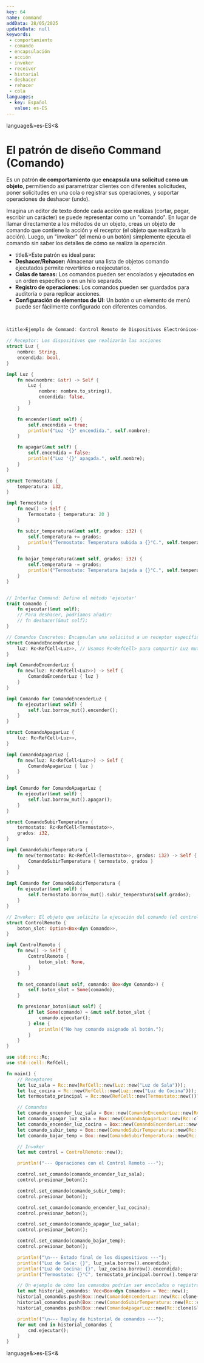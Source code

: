 ```yaml
---
key: 64
name: command
addData: 28/05/2025
updateData: null
keywords: 
 - comportamiento
 - comando
 - encapsulación
 - acción
 - invoker
 - receiver
 - historial
 - deshacer
 - rehacer
 - cola
languages:
 - key: Español
   value: es-ES
---
```

language&>es-ES<&
# El patrón de diseño **Command** (Comando)
Es un patrón **de comportamiento** que **encapsula una solicitud como un objeto**, permitiendo así parametrizar clientes con diferentes solicitudes, poner solicitudes en una cola o registrar sus operaciones, y soportar operaciones de deshacer (undo).

Imagina un editor de texto donde cada acción que realizas (cortar, pegar, escribir un carácter) se puede representar como un "comando". En lugar de llamar directamente a los métodos de un objeto, creas un objeto de comando que contiene la acción y el receptor (el objeto que realizará la acción). Luego, un "invoker" (el menú o un botón) simplemente ejecuta el comando sin saber los detalles de cómo se realiza la operación.

 - title&>Este patrón es ideal para:
 - **Deshacer/Rehacer:** Almacenar una lista de objetos comando ejecutados permite revertirlos o reejecutarlos.
 - **Colas de tareas:** Los comandos pueden ser encolados y ejecutados en un orden específico o en un hilo separado.
 - **Registro de operaciones:** Los comandos pueden ser guardados para auditoría o para replicar acciones.
 - **Configuración de elementos de UI:** Un botón o un elemento de menú puede ser fácilmente configurado con diferentes comandos.

<br />

```rust
&title>Ejemplo de Command: Control Remoto de Dispositivos Electrónicos<title&

// Receptor: Los dispositivos que realizarán las acciones
struct Luz {
    nombre: String,
    encendida: bool,
}

impl Luz {
    fn new(nombre: &str) -> Self {
        Luz {
            nombre: nombre.to_string(),
            encendida: false,
        }
    }

    fn encender(&mut self) {
        self.encendida = true;
        println!("Luz '{}' encendida.", self.nombre);
    }

    fn apagar(&mut self) {
        self.encendida = false;
        println!("Luz '{}' apagada.", self.nombre);
    }
}

struct Termostato {
    temperatura: i32,
}

impl Termostato {
    fn new() -> Self {
        Termostato { temperatura: 20 }
    }

    fn subir_temperatura(&mut self, grados: i32) {
        self.temperatura += grados;
        println!("Termostato: Temperatura subida a {}°C.", self.temperatura);
    }

    fn bajar_temperatura(&mut self, grados: i32) {
        self.temperatura -= grados;
        println!("Termostato: Temperatura bajada a {}°C.", self.temperatura);
    }
}


// Interfaz Command: Define el método 'ejecutar'
trait Comando {
    fn ejecutar(&mut self);
    // Para deshacer, podríamos añadir:
    // fn deshacer(&mut self);
}

// Comandos Concretos: Encapsulan una solicitud a un receptor específico
struct ComandoEncenderLuz {
    luz: Rc<RefCell<Luz>>, // Usamos Rc<RefCell> para compartir Luz mutable
}

impl ComandoEncenderLuz {
    fn new(luz: Rc<RefCell<Luz>>) -> Self {
        ComandoEncenderLuz { luz }
    }
}

impl Comando for ComandoEncenderLuz {
    fn ejecutar(&mut self) {
        self.luz.borrow_mut().encender();
    }
}

struct ComandoApagarLuz {
    luz: Rc<RefCell<Luz>>,
}

impl ComandoApagarLuz {
    fn new(luz: Rc<RefCell<Luz>>) -> Self {
        ComandoApagarLuz { luz }
    }
}

impl Comando for ComandoApagarLuz {
    fn ejecutar(&mut self) {
        self.luz.borrow_mut().apagar();
    }
}

struct ComandoSubirTemperatura {
    termostato: Rc<RefCell<Termostato>>,
    grados: i32,
}

impl ComandoSubirTemperatura {
    fn new(termostato: Rc<RefCell<Termostato>>, grados: i32) -> Self {
        ComandoSubirTemperatura { termostato, grados }
    }
}

impl Comando for ComandoSubirTemperatura {
    fn ejecutar(&mut self) {
        self.termostato.borrow_mut().subir_temperatura(self.grados);
    }
}

// Invoker: El objeto que solicita la ejecución del comando (el control remoto)
struct ControlRemoto {
    boton_slot: Option<Box<dyn Comando>>,
}

impl ControlRemoto {
    fn new() -> Self {
        ControlRemoto {
            boton_slot: None,
        }
    }

    fn set_comando(&mut self, comando: Box<dyn Comando>) {
        self.boton_slot = Some(comando);
    }

    fn presionar_boton(&mut self) {
        if let Some(comando) = &mut self.boton_slot {
            comando.ejecutar();
        } else {
            println!("No hay comando asignado al botón.");
        }
    }
}

use std::rc::Rc;
use std::cell::RefCell;

fn main() {
    // Receptores
    let luz_sala = Rc::new(RefCell::new(Luz::new("Luz de Sala")));
    let luz_cocina = Rc::new(RefCell::new(Luz::new("Luz de Cocina")));
    let termostato_principal = Rc::new(RefCell::new(Termostato::new()));

    // Comandos
    let comando_encender_luz_sala = Box::new(ComandoEncenderLuz::new(Rc::clone(&luz_sala)));
    let comando_apagar_luz_sala = Box::new(ComandoApagarLuz::new(Rc::clone(&luz_sala)));
    let comando_encender_luz_cocina = Box::new(ComandoEncenderLuz::new(Rc::clone(&luz_cocina)));
    let comando_subir_temp = Box::new(ComandoSubirTemperatura::new(Rc::clone(&termostato_principal), 2));
    let comando_bajar_temp = Box::new(ComandoSubirTemperatura::new(Rc::clone(&termostato_principal), -3));

    // Invoker
    let mut control = ControlRemoto::new();

    println!("--- Operaciones con el Control Remoto ---");

    control.set_comando(comando_encender_luz_sala);
    control.presionar_boton();

    control.set_comando(comando_subir_temp);
    control.presionar_boton();

    control.set_comando(comando_encender_luz_cocina);
    control.presionar_boton();

    control.set_comando(comando_apagar_luz_sala);
    control.presionar_boton();

    control.set_comando(comando_bajar_temp);
    control.presionar_boton();

    println!("\n--- Estado final de los dispositivos ---");
    println!("Luz de Sala: {}", luz_sala.borrow().encendida);
    println!("Luz de Cocina: {}", luz_cocina.borrow().encendida);
    println!("Termostato: {}°C", termostato_principal.borrow().temperatura);

    // Un ejemplo de cómo los comandos podrían ser encolados o registrados
    let mut historial_comandos: Vec<Box<dyn Comando>> = Vec::new();
    historial_comandos.push(Box::new(ComandoEncenderLuz::new(Rc::clone(&luz_sala))));
    historial_comandos.push(Box::new(ComandoSubirTemperatura::new(Rc::clone(&termostato_principal), 5)));
    historial_comandos.push(Box::new(ComandoApagarLuz::new(Rc::clone(&luz_sala))));

    println!("\n--- Replay de historial de comandos ---");
    for mut cmd in historial_comandos {
        cmd.ejecutar();
    }
}
```

language&>es-ES<&

